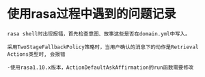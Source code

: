 # 使用rasa过程中遇到的问题记录

```
rasa shell时出现报错，首先检查意图、故事这些是否在domain.yml中写入。
```

```
采用TwoStageFallbackPolicy策略时，当用户确认的消息下的动作是Retrieval Actions类型时, 会报错

-使用rasa1.10.x版本，ActionDefaultAskAffirmation的run函数需要修改
```


